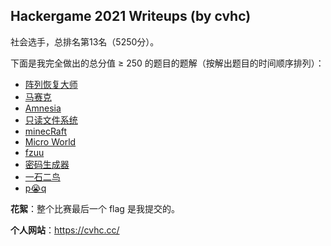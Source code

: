 ## Hackergame 2021 Writeups (by cvhc)

社会选手，总排名第13名（5250分）。

下面是我完全做出的总分值 ≥ 250 的题目的题解（按解出题目的时间顺序排列）：

- [阵列恢复大师](阵列恢复大师.md)
- [马赛克](马赛克.md)
- [Amnesia](Amnesia.md)
- [只读文件系统](只读文件系统.md)
- [minecRaft](minecRaft.md)
- [Micro World](Micro_World.md)
- [fzuu](fzuu.md)
- [密码生成器](密码生成器.md)
- [一石二鸟](一石二鸟.md)
- [p😭q](p😭q.md)

**花絮**：整个比赛最后一个 flag 是我提交的。

**个人网站**：https://cvhc.cc/

